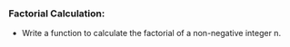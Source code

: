 ### Factorial Calculation:

*   Write a function to calculate the factorial of a non-negative integer n.